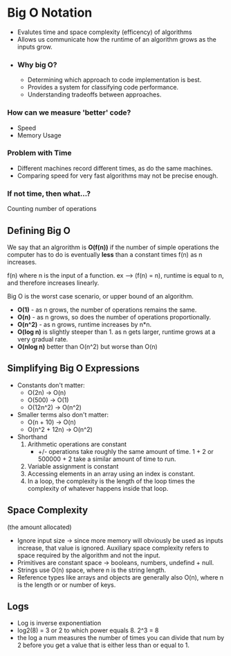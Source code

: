 # Big O Notation #

* Evalutes time and space complexity (efficency) of algorithms 
* Allows us communicate how the runtime of an algorithm grows as the inputs grow.
* ### Why big O? ###
    * Determining which approach to code implementation is best.
    * Provides a system for classifying code performance.
    * Understanding tradeoffs between approaches.

### How can we measure 'better' code? ###
* Speed
* Memory Usage

### Problem with Time ###
* Different machines record different times, as do the same machines.
* Comparing speed for very fast algorithms may not be precise enough.

### If not time, then what...? ###
Counting number of operations

## Defining Big O ##
We say that an algrorithm is **O(f(n))** if the number of simple operations the computer has to do is eventually **less** than a constant times f(n) as n increases.

f(n) where n is the input of a function. ex --> (f(n) = n), runtime is equal to n, and therefore increases linearly.

Big O is the worst case scenario, or upper bound of an algorithm.

* **O(1)** -  as n grows, the number of operations remains the same.
* **O(n)** - as n grows, so does the number of operations proportionally.
* **O(n^2)** - as n grows, runtime increases by n*n.
* **O(log n)** is slightly steeper than 1. as n gets larger, runtime grows at a very gradual rate.
* **O(nlog n)** better than O(n^2) but worse than O(n)

## Simplifying Big O Expressions ##
* Constants don't matter:
    * O(2n) -> O(n)
    * O(500) -> O(1)
    * O(12n^2) -> O(n^2)
* Smaller terms also don't matter:
    * O(n + 10) -> O(n)
    * O(n^2 + 12n) -> O(n^2)
* Shorthand
    1. Arithmetic operations are constant
        * +/- operations take roughly the same amount of time. 1 + 2 or 500000 + 2 take a similar amount of time to run.
    2. Variable assignment is constant
    3. Accessing elements in an array using an index is constant.
    4. In a loop, the complexity is the length of the loop times the complexity of whatever happens inside that loop.

## Space Complexity ## 
(the amount allocated)
* Ignore input size -> since more memory will obviously be used as inputs increase, that value is ignored. Auxiliary space complexity refers to space required by the algorithm and not the input.
* Primitives are constant space -> booleans, numbers, undefind + null.
* Strings use O(n) space, where n is the string length.
* Reference types like arrays and objects are generally also O(n), where n is the length or or number of keys.

## Logs ##
* Log is inverse exponentiation 
* log2(8) = 3 or 2 to which power equals 8. 2^3 = 8
* the log a num measures the number of times you can divide that num by 2 before you get a value that is either less than or equal to 1.


